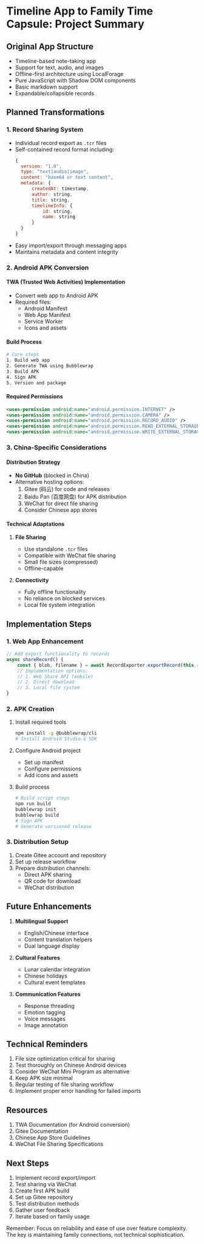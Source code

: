 # Timeline App to Family Time Capsule: Project Summary

## Original App Structure
- Timeline-based note-taking app
- Support for text, audio, and images
- Offline-first architecture using LocalForage
- Pure JavaScript with Shadow DOM components
- Basic markdown support
- Expandable/collapsible records

## Planned Transformations

### 1. Record Sharing System
- Individual record export as `.tcr` files
- Self-contained record format including:
  ```javascript
  {
    version: "1.0",
    type: "text|audio|image",
    content: "base64 or text content",
    metadata: {
        createdAt: timestamp,
        author: string,
        title: string,
        timelineInfo: {
            id: string,
            name: string
        }
    }
  }
  ```
- Easy import/export through messaging apps
- Maintains metadata and content integrity

### 2. Android APK Conversion
#### TWA (Trusted Web Activities) Implementation
- Convert web app to Android APK
- Required files:
  - Android Manifest
  - Web App Manifest
  - Service Worker
  - Icons and assets

#### Build Process
```bash
# Core steps
1. Build web app
2. Generate TWA using Bubblewrap
3. Build APK
4. Sign APK
5. Version and package
```

#### Required Permissions
```xml
<uses-permission android:name="android.permission.INTERNET" />
<uses-permission android:name="android.permission.CAMERA" />
<uses-permission android:name="android.permission.RECORD_AUDIO" />
<uses-permission android:name="android.permission.READ_EXTERNAL_STORAGE" />
<uses-permission android:name="android.permission.WRITE_EXTERNAL_STORAGE" />
```

### 3. China-Specific Considerations

#### Distribution Strategy
- **No GitHub** (blocked in China)
- Alternative hosting options:
  1. Gitee (码云) for code and releases
  2. Baidu Pan (百度网盘) for APK distribution
  3. WeChat for direct file sharing
  4. Consider Chinese app stores

#### Technical Adaptations
1. **File Sharing**
   - Use standalone `.tcr` files
   - Compatible with WeChat file sharing
   - Small file sizes (compressed)
   - Offline-capable

2. **Connectivity**
   - Fully offline functionality
   - No reliance on blocked services
   - Local file system integration

## Implementation Steps

### 1. Web App Enhancement
```javascript
// Add export functionality to records
async shareRecord() {
    const { blob, filename } = await RecordExporter.exportRecord(this.record);
    // Implementation options:
    // 1. Web Share API (mobile)
    // 2. Direct download
    // 3. Local file system
}
```

### 2. APK Creation
1. Install required tools
   ```bash
   npm install -g @bubblewrap/cli
   # Install Android Studio & SDK
   ```

2. Configure Android project
   - Set up manifest
   - Configure permissions
   - Add icons and assets

3. Build process
   ```bash
   # Build script steps
   npm run build
   bubblewrap init
   bubblewrap build
   # Sign APK
   # Generate versioned release
   ```

### 3. Distribution Setup
1. Create Gitee account and repository
2. Set up release workflow
3. Prepare distribution channels:
   - Direct APK sharing
   - QR code for download
   - WeChat distribution

## Future Enhancements
1. **Multilingual Support**
   - English/Chinese interface
   - Content translation helpers
   - Dual language display

2. **Cultural Features**
   - Lunar calendar integration
   - Chinese holidays
   - Cultural event templates

3. **Communication Features**
   - Response threading
   - Emotion tagging
   - Voice messages
   - Image annotation

## Technical Reminders
1. File size optimization critical for sharing
2. Test thoroughly on Chinese Android devices
3. Consider WeChat Mini Program as alternative
4. Keep APK size minimal
5. Regular testing of file sharing workflow
6. Implement proper error handling for failed imports

## Resources
1. TWA Documentation (for Android conversion)
2. Gitee Documentation
3. Chinese App Store Guidelines
4. WeChat File Sharing Specifications

## Next Steps
1. Implement record export/import
2. Test sharing via WeChat
3. Create first APK build
4. Set up Gitee repository
5. Test distribution methods
6. Gather user feedback
7. Iterate based on family usage

Remember: Focus on reliability and ease of use over feature complexity. The key is maintaining family connections, not technical sophistication.